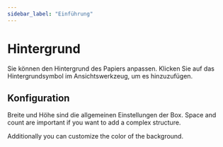 ```yaml
---
sidebar_label: "Einführung"
---
```


# Hintergrund

Sie können den Hintergrund des Papiers anpassen. Klicken Sie auf das Hintergrundsymbol im Ansichtswerkzeug, um es hinzuzufügen.

## Konfiguration

Breite und Höhe sind die allgemeinen Einstellungen der Box. Space and count are important if you want to add a complex structure.

Additionally you can customize the color of the background.
